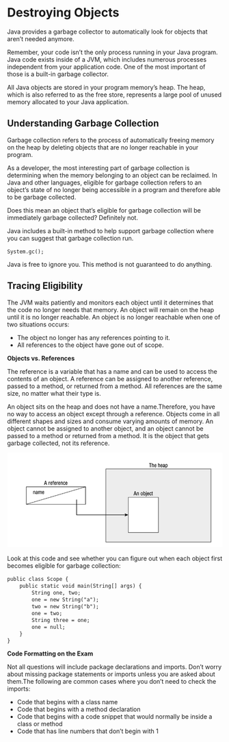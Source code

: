 # Destroying Objects

Java provides a garbage collector to automatically look for objects that aren’t needed anymore.

Remember, your code isn’t the only process running in your Java program. Java code exists inside of a JVM, which
includes numerous processes independent from your application code. One of the most important of those is a built-in
garbage collector.

All Java objects are stored in your program memory’s heap. The heap, which is also referred to as the free store,
represents a large pool of unused memory allocated to your Java application.

## Understanding Garbage Collection

Garbage collection refers to the process of automatically freeing memory on the heap by deleting objects that are no
longer reachable in your program.

As a developer, the most interesting part of garbage collection is determining when the memory belonging to an object
can be reclaimed. In Java and other languages, eligible for garbage collection refers to an object’s state of no longer
being accessible in a program and therefore able to be garbage collected.

Does this mean an object that’s eligible for garbage collection will be immediately garbage collected? Definitely not.

Java includes a built-in method to help support garbage collection where you can suggest that garbage collection run.

```
System.gc();
```

Java is free to ignore you. This method is not guaranteed to do anything.

## Tracing Eligibility

The JVM waits patiently and monitors each object until it determines that the code no longer needs that memory. An
object will remain on the heap until it is no longer reachable. An object is no longer reachable when one of two
situations occurs:

- The object no longer has any references pointing to it.
- All references to the object have gone out of scope.

**Objects vs. References**

The reference is a variable that has a name and can be used to access the contents of an object. A reference can be
assigned to another reference, passed to a method, or returned from a method. All references are the same size, no
matter what their type is.

An object sits on the heap and does not have a name.Therefore, you have no way to access an object except through a
reference. Objects come in all different shapes and sizes and consume varying amounts of memory. An object cannot be
assigned to another object, and an object cannot be passed to a method or returned from a method. It is the object that
gets garbage collected, not its reference.

![](managing_variables_scope/reference_object.png)

Look at this code and see whether you can figure out when each object first becomes eligible for garbage collection:

    public class Scope {
        public static void main(String[] args) {
            String one, two;
            one = new String("a");
            two = new String("b");
            one = two;
            String three = one;
            one = null;
        }
    }

**Code Formatting on the Exam**

Not all questions will include package declarations and imports. Don’t worry about missing package statements or imports
unless you are asked about them.The following are common cases where you don’t need to check the imports:

- Code that begins with a class name
- Code that begins with a method declaration
- Code that begins with a code snippet that would normally be inside a class or method
- Code that has line numbers that don’t begin with 1


